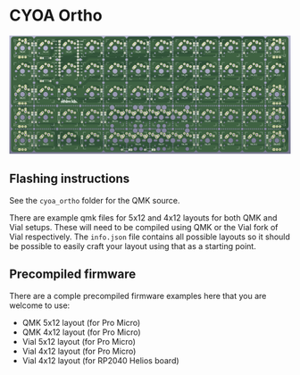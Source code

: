# CYOA Ortho

![CYOA Ortho](img/cyoa_ortho_front.png)

## Flashing instructions

See the `cyoa_ortho` folder for the QMK source.

There are example qmk files for 5x12 and 4x12 layouts for both QMK and Vial setups. These will need to be compiled using QMK or the Vial fork of Vial respectively. The `info.json` file contains all possible layouts so it should be possible to easily craft your layout using that as a starting point. 

## Precompiled firmware

There are a comple precompiled firmware examples here that you are welcome to use: 

* QMK 5x12 layout (for Pro Micro)
* QMK 4x12 layout (for Pro Micro)
* Vial 5x12 layout (for Pro Micro)
* Vial 4x12 layout (for Pro Micro)
* Vial 4x12 layout (for RP2040 Helios board)